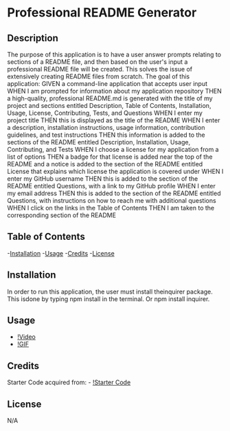 # Professional README Generator

## Description
The purpose of this application is to have a user answer prompts relating to sections of a README file, and then based on the user's input a professional README file will be created. This solves the issue of  extensively  creating README files from scratch. 
The goal of this application:
GIVEN a command-line application that accepts user input
WHEN I am prompted for information about my application repository
THEN a high-quality, professional README.md is generated with the title of my project and sections entitled Description, Table of Contents, Installation, Usage, License, Contributing, Tests, and Questions
WHEN I enter my project title
THEN this is displayed as the title of the README
WHEN I enter a description, installation instructions, usage information, contribution guidelines, and test instructions
THEN this information is added to the sections of the README entitled Description, Installation, Usage, Contributing, and Tests
WHEN I choose a license for my application from a list of options
THEN a badge for that license is added near the top of the README and a notice is added to the section of the README entitled License that explains which license the application is covered under
WHEN I enter my GitHub username
THEN this is added to the section of the README entitled Questions, with a link to my GitHub profile
WHEN I enter my email address
THEN this is added to the section of the README entitled Questions, with instructions on how to reach me with additional questions
WHEN I click on the links in the Table of Contents
THEN I am taken to the corresponding section of the README

## Table of Contents
-[Installation](#Installation)
-[Usage](#Usage)
-[Credits](#Credits)
-[License](#License)

## Installation
In order to run this  application, the user must install theinquirer package. This isdone by typing npm install in the terminal. Or npm install inquirer.

## Usage
- [!Video](./Develop/utils/Untitled_%20Nov%203%2C%202022%201_09%20PM.webm)
- [!GIF](./Develop/utils/Untitled_%20Nov%203%2C%202022%201_09%20PM.gif)
## Credits
Starter Code acquired from: - [!Starter Code](https://github.com/coding-boot-camp/potential-enigma)

## License
N/A